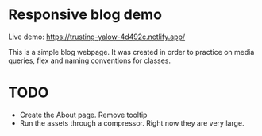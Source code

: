 # Responsive blog demo

Live demo: https://trusting-yalow-4d492c.netlify.app/

This is a simple blog webpage. It was created in order to practice on media queries, flex and naming conventions for classes.
# TODO
- Create the About page. Remove tooltip
- Run the assets through a compressor. Right now they are very large.